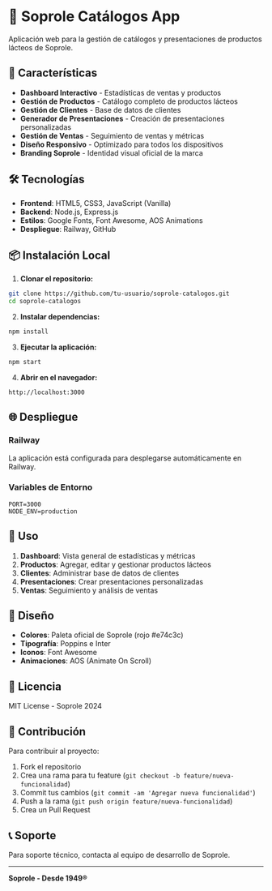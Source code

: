 # 🥛 Soprole Catálogos App

Aplicación web para la gestión de catálogos y presentaciones de productos lácteos de Soprole.

## 🚀 Características

- **Dashboard Interactivo** - Estadísticas de ventas y productos
- **Gestión de Productos** - Catálogo completo de productos lácteos
- **Gestión de Clientes** - Base de datos de clientes
- **Generador de Presentaciones** - Creación de presentaciones personalizadas
- **Gestión de Ventas** - Seguimiento de ventas y métricas
- **Diseño Responsivo** - Optimizado para todos los dispositivos
- **Branding Soprole** - Identidad visual oficial de la marca

## 🛠️ Tecnologías

- **Frontend**: HTML5, CSS3, JavaScript (Vanilla)
- **Backend**: Node.js, Express.js
- **Estilos**: Google Fonts, Font Awesome, AOS Animations
- **Despliegue**: Railway, GitHub

## 📦 Instalación Local

1. **Clonar el repositorio:**
```bash
git clone https://github.com/tu-usuario/soprole-catalogos.git
cd soprole-catalogos
```

2. **Instalar dependencias:**
```bash
npm install
```

3. **Ejecutar la aplicación:**
```bash
npm start
```

4. **Abrir en el navegador:**
```
http://localhost:3000
```

## 🌐 Despliegue

### Railway
La aplicación está configurada para desplegarse automáticamente en Railway.

### Variables de Entorno
```env
PORT=3000
NODE_ENV=production
```

## 📱 Uso

1. **Dashboard**: Vista general de estadísticas y métricas
2. **Productos**: Agregar, editar y gestionar productos lácteos
3. **Clientes**: Administrar base de datos de clientes
4. **Presentaciones**: Crear presentaciones personalizadas
5. **Ventas**: Seguimiento y análisis de ventas

## 🎨 Diseño

- **Colores**: Paleta oficial de Soprole (rojo #e74c3c)
- **Tipografía**: Poppins e Inter
- **Iconos**: Font Awesome
- **Animaciones**: AOS (Animate On Scroll)

## 📄 Licencia

MIT License - Soprole 2024

## 🤝 Contribución

Para contribuir al proyecto:

1. Fork el repositorio
2. Crea una rama para tu feature (`git checkout -b feature/nueva-funcionalidad`)
3. Commit tus cambios (`git commit -am 'Agregar nueva funcionalidad'`)
4. Push a la rama (`git push origin feature/nueva-funcionalidad`)
5. Crea un Pull Request

## 📞 Soporte

Para soporte técnico, contacta al equipo de desarrollo de Soprole.

---

**Soprole - Desde 1949®** 